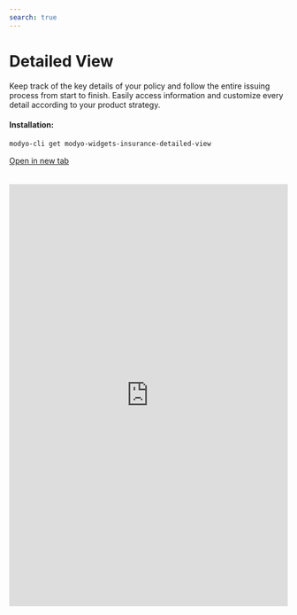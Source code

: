 ```yaml
---
search: true
---
```


# Detailed View

Keep track of the key details of your policy and follow the entire issuing process from start to finish. Easily access information and customize every detail according to your product strategy.

#### Installation:

```bash
modyo-cli get modyo-widgets-insurance-detailed-view
```

[Open in new tab](https://widgets.modyo.com/insurance/broker/detailed-view)

<iframe id="widgetFrame" src="https://widgets.modyo.com/insurance/broker/detailed-view" width="100%" frameBorder="0"  style="min-height:762px;overflow:auto;margin-top:20px;"/>

| Feature               | Description                                                                                                                                                                                                                  |
| --------------------- | ---------------------------------------------------------------------------------------------------------------------------------------------------------------------------------------------------------------------------- |
| Summary               | The summary makes it easy to review policies showing relevant data to your agents regardless of the status of the policies. Use this section to notify agents about important dates or changes in policy status.    |
| Conditions            | Customize this module to present the coverage and deductibles of the policy in case of claims. Make it easy for your agents to identify the minimum requirements or configure this module to set up activations. |
| Premium table         | Configure the premiums paid in the policy according to your business strategy or make it easier for your agents to manage premium increases according to your own rules.                                                    |
| History               | This sections offers traceability of policy movements so that both agents and your operation team can view or manage endorsements, resignations or PDFs of each movement.                                                  |
| Download              | Group all the policy clauses in PDF format and download them or send them by email. You can add legal or business information as well according to your needs.                                                               |
| Send for signature | Speed up the payment of policies by directly sending documents to be signed for payment approval. It saves time and optimizes processes for more efficient issuance.                                                       |
